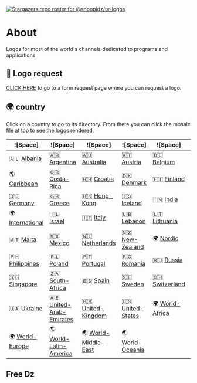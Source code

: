 [![Stargazers repo roster for @snoopidz/tv-logos](https://reporoster.com/stars/snoopidz/tv-logos)](https://github.com/snoopidz/tv-logos/stargazers)


# About 

Logos for most of the world's channels dedicated to programs and applications

## 📝 Logo request

[CLICK HERE](https://forms.gle/BVjAKFXwSCuWhpYi7) to go to a form request page where you can request a logo.

## 🌍 country

Click on a country to go to its directory. From there you can click the mosaic file at top to see the logos rendered. 

|  ![Space] |  ![Space] |  ![Space] |  ![Space] |  ![Space] |  ![Space] |
|---|---|---|---|---|---|
| 🇦🇱 [Albania]  | 🇦🇷 [Argentina]  | 🇦🇺 [Australia]  | 🇦🇹 [Austria]  | 🇧🇪 [Belgium]  | 🇨🇦 [Canada]  |
| 🌎 [Caribbean] | 🇨🇷 [Costa-Rica]  | 🇭🇷 [Croatia]  | 🇩🇰 [Denmark]  | 🇫🇮 [Finland]  | 🇫🇷 [France]  |
| 🇩🇪 [Germany]  | 🇬🇷 [Greece]  | 🇭🇰 [Hong-Kong]  | 🇮🇸 [Iceland]  | 🇮🇳 [India]  | 🇮🇩 [Indonesia]  |
| 🌍 [International] | 🇮🇱 [Israel]  | 🇮🇹 [Italy]  | 🇱🇧 [Lebanon]  | 🇱🇹 [Lithuania]  | 🇲🇾 [Malaysia]  |
| 🇲🇹 [Malta]  | 🇲🇽 [Mexico]  | 🇳🇱 [Netherlands]  | 🇳🇿 [New-Zealand]  | 🌍 [Nordic] | 🇳🇴 [Norway]  |
| 🇵🇭 [Philippines]  | 🇵🇱 [Poland]  | 🇵🇹 [Portugal]  | 🇷🇴 [Romania]  | 🇷🇺 [Russia]  | 🇷🇸 [Serbia]  |
| 🇸🇬 [Singapore]  | 🇿🇦 [South-Africa]  | 🇪🇸 [Spain]  | 🇸🇪 [Sweden]  | 🇨🇭 [Switzerland]  | 🇹🇷 [Turkey]  |
| 🇺🇦 [Ukraine]  | 🇦🇪 [United-Arab-Emirates]  | 🇬🇧 [United-Kingdom]  | 🇺🇸 [United-States]  | 🌍 [World-Africa] | 🌏 [World-Asia] |
| 🌍 [World-Europe] | 🌎 [World-Latin-America] | 🌏 [World-Middle-East] | 🌏 [World-Oceania]  |

[Albania]:https://github.com/logo-tv/tv-logos/tree/main/country/albania "Albania"
[Argentina]:https://github.com/logo-tv/tv-logos/tree/main/country/argentina "Argentina"
[Australia]:https://github.com/logo-tv/tv-logos/tree/main/country/australia "Australia"
[Austria]:https://github.com/logo-tv/tv-logos/tree/main/country/austria "Austria"
[Belgium]:https://github.com/logo-tv/tv-logos/tree/main/country/belgium "Belgium"
[Canada]:https://github.com/logo-tv/tv-logos/tree/main/country/canada "Canada"
[Caribbean]:https://github.com/logo-tv/tv-logos/tree/main/country/caribbean "Caribbean"
[Costa-Rica]:https://github.com/logo-tv/tv-logos/tree/main/country/costa-rica "Costa-Rica"
[Croatia]:https://github.com/logo-tv/tv-logos/tree/main/country/croatia "Croatia"
[Denmark]:https://github.com/logo-tv/tv-logos/tree/main/country/nordic/denmark "Denmark"
[Finland]:https://github.com/logo-tv/tv-logos/tree/main/country/nordic/finland "Finland"
[France]:https://github.com/logo-tv/tv-logos/tree/main/country/france "France"
[Germany]:https://github.com/logo-tv/tv-logos/tree/main/country/germany "Germany"
[Greece]:https://github.com/logo-tv/tv-logos/tree/main/country/greece "Greece"
[Hong-Kong]:https://github.com/logo-tv/tv-logos/tree/main/country/hong-kong "Hong-Kong"
[Iceland]:https://github.com/logo-tv/tv-logos/tree/main/country/nordic/iceland "Iceland"
[India]:https://github.com/logo-tv/tv-logos/tree/main/country/india "India"
[Indonesia]:https://github.com/logo-tv/tv-logos/tree/main/country/indonesia "Indonesia"
[International]:https://github.com/logo-tv/tv-logos/tree/main/country/international "International"
[Israel]:https://github.com/logo-tv/tv-logos/tree/main/country/israel "Israel"
[Italy]:https://github.com/logo-tv/tv-logos/tree/main/country/italy "Italy"
[Lebanon]:https://github.com/logo-tv/tv-logos/tree/main/country/lebanon "Lebanon"
[Lithuania]:https://github.com/logo-tv/tv-logos/tree/main/country/lithuania "Lithuania"
[Malaysia]:https://github.com/logo-tv/tv-logos/tree/main/country/malaysia "Malaysia"
[Malta]:https://github.com/logo-tv/tv-logos/tree/main/country/malta "Malta"
[Mexico]:https://github.com/logo-tv/tv-logos/tree/main/country/mexico "Mexico"
[Netherlands]:https://github.com/logo-tv/tv-logos/tree/main/country/netherlands "Netherlands"
[New-Zealand]:https://github.com/logo-tv/tv-logos/tree/main/country/new-zealand "New-Zealand"
[Nordic]:https://github.com/logo-tv/tv-logos/tree/main/country/nordic "Nordic"
[Norway]:https://github.com/logo-tv/tv-logos/tree/main/country/nordic/norway "Norway"
[Philippines]:https://github.com/logo-tv/tv-logos/tree/main/country/philippines "Philippines"
[Poland]:https://github.com/logo-tv/tv-logos/tree/main/country/poland "Poland"
[Portugal]:https://github.com/logo-tv/tv-logos/tree/main/country/portugal "Portugal"
[Romania]:https://github.com/logo-tv/tv-logos/tree/main/country/romania "Romania"
[Russia]:https://github.com/logo-tv/tv-logos/tree/main/country/russia "Russia"
[Serbia]:https://github.com/logo-tv/tv-logos/tree/main/country/serbia "Serbia"
[Singapore]:https://github.com/logo-tv/tv-logos/tree/main/country/singapore "Singapore"
[South-Africa]:https://github.com/logo-tv/tv-logos/tree/main/country/south-africa "South-Africa"
[Spain]:https://github.com/logo-tv/tv-logos/tree/main/country/spain "Spain"
[Sweden]:https://github.com/logo-tv/tv-logos/tree/main/country/nordic/sweden "Sweden"
[Switzerland]:https://github.com/logo-tv/tv-logos/tree/main/country/switzerland "Switzerland"
[Turkey]:https://github.com/logo-tv/tv-logos/tree/main/country/turkey "Turkey"
[Ukraine]:https://github.com/logo-tv/tv-logos/tree/main/country/ukraine "Ukraine"
[United-Arab-Emirates]:https://github.com/logo-tv/tv-logos/tree/main/country/united-arab-emirates "United-Arab-Emirates"
[United-Kingdom]:https://github.com/logo-tv/tv-logos/tree/main/country/united-kingdom "United-Kingdom"
[United-States]:https://github.com/logo-tv/tv-logos/tree/main/country/united-states "United-States"
[World-Africa]:https://github.com/logo-tv/tv-logos/tree/main/country/world-africa "World-Africa"
[World-Asia]:https://github.com/logo-tv/tv-logos/tree/main/country/world-asia "World-Asia"
[World-Europe]:https://github.com/logo-tv/tv-logos/tree/main/country/world-europe "World-Europe"
[World-Latin-America]:https://github.com/logo-tv/tv-logos/tree/main/country/world-latin-america "World-Latin-America"
[World-Middle-East]:https://github.com/logo-tv/tv-logos/tree/main/country/world-middle-east "World-Middle-East"
[World-Oceania]:https://github.com/logo-tv/tv-logos/tree/main/country/world-oceania "World-Oceania"




## Free Dz


